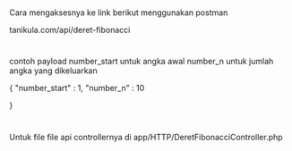 #

Cara mengaksesnya ke link berikut
menggunakan postman

tanikula.com/api/deret-fibonacci

#

contoh payload
number_start untuk angka awal
number_n untuk jumlah angka yang dikeluarkan

{
"number_start" : 1,
"number_n" : 10

}

#

Untuk file file api controllernya di
app/HTTP/DeretFibonacciController.php
